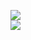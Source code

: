 [![](https://img.shields.io/badge/Made%20With-Github%20Spray-lightgrey.svg?style=for-the-badge&logo=github)](https://github.com/Annihil/github-spray#28538)  
[![](https://i.imgur.com/2DrTn0Z.gif)](https://github.com/Annihil/github-spray)